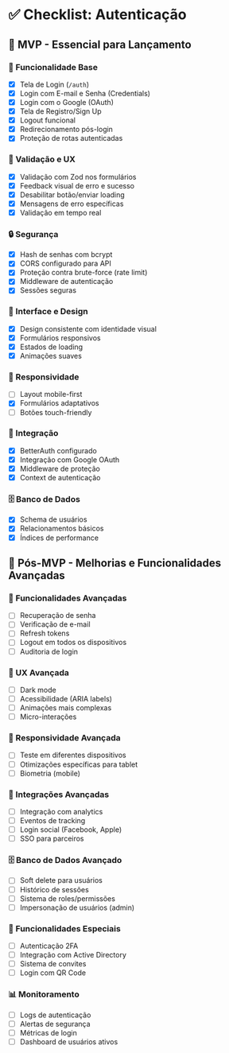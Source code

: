 # ✅ Checklist: Autenticação

## 🎯 **MVP - Essencial para Lançamento**

### 🔐 Funcionalidade Base

- [x] Tela de Login (`/auth`)
- [x] Login com E-mail e Senha (Credentials)
- [x] Login com o Google (OAuth)
- [x] Tela de Registro/Sign Up
- [x] Logout funcional
- [x] Redirecionamento pós-login
- [x] Proteção de rotas autenticadas

### 🧠 Validação e UX

- [x] Validação com Zod nos formulários
- [x] Feedback visual de erro e sucesso
- [x] Desabilitar botão/enviar loading
- [x] Mensagens de erro específicas
- [x] Validação em tempo real

### 🔒 Segurança

- [x] Hash de senhas com bcrypt
- [x] CORS configurado para API
- [x] Proteção contra brute-force (rate limit)
- [x] Middleware de autenticação
- [x] Sessões seguras

### 🎨 Interface e Design

- [x] Design consistente com identidade visual
- [x] Formulários responsivos
- [x] Estados de loading
- [x] Animações suaves

### 📱 Responsividade

- [ ] Layout mobile-first
- [x] Formulários adaptativos
- [ ] Botões touch-friendly

### 🔗 Integração

- [x] BetterAuth configurado
- [x] Integração com Google OAuth
- [x] Middleware de proteção
- [x] Context de autenticação

### 🗄️ Banco de Dados

- [x] Schema de usuários
- [x] Relacionamentos básicos
- [x] Índices de performance

## 🚀 **Pós-MVP - Melhorias e Funcionalidades Avançadas**

### 🔐 Funcionalidades Avançadas

- [ ] Recuperação de senha
- [ ] Verificação de e-mail
- [ ] Refresh tokens
- [ ] Logout em todos os dispositivos
- [ ] Auditoria de login

### 🎨 UX Avançada

- [ ] Dark mode
- [ ] Acessibilidade (ARIA labels)
- [ ] Animações mais complexas
- [ ] Micro-interações

### 📱 Responsividade Avançada

- [ ] Teste em diferentes dispositivos
- [ ] Otimizações específicas para tablet
- [ ] Biometria (mobile)

### 🔗 Integrações Avançadas

- [ ] Integração com analytics
- [ ] Eventos de tracking
- [ ] Login social (Facebook, Apple)
- [ ] SSO para parceiros

### 🗄️ Banco de Dados Avançado

- [ ] Soft delete para usuários
- [ ] Histórico de sessões
- [ ] Sistema de roles/permissões
- [ ] Impersonação de usuários (admin)

### 🚀 Funcionalidades Especiais

- [ ] Autenticação 2FA
- [ ] Integração com Active Directory
- [ ] Sistema de convites
- [ ] Login com QR Code

### 📊 Monitoramento

- [ ] Logs de autenticação
- [ ] Alertas de segurança
- [ ] Métricas de login
- [ ] Dashboard de usuários ativos
